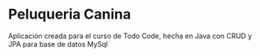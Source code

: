 # Peluqueria Canina 
 Aplicación creada para el curso de Todo Code, hecha en Java con CRUD y JPA para base de datos MySql 
